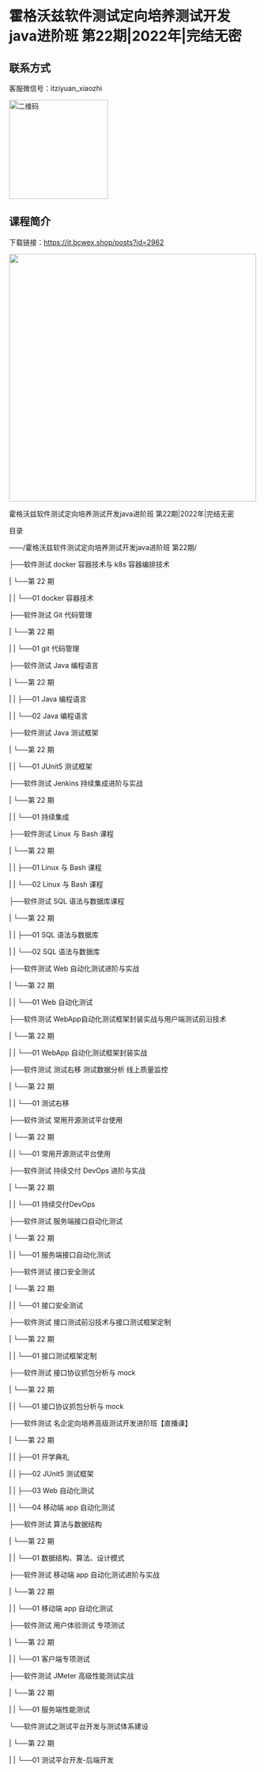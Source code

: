 # 霍格沃兹软件测试定向培养测试开发java进阶班 第22期|2022年|完结无密

## 联系方式

客服微信号：itziyuan_xiaozhi

<img src="https://ziyuanyun.oss-cn-guangzhou.aliyuncs.com/common/20240614073449/666b82192834a.jpg" width="200" height="200" alt="二维码">

## 课程简介

下载链接：https://it.bcwex.shop/posts?id=2962

<img src="https://ziyuanyun.oss-cn-guangzhou.aliyuncs.com/yun/20240515153432/6644658844c68.jpg" width="500" alt="">

  霍格沃兹软件测试定向培养测试开发java进阶班 第22期|2022年|完结无密



 目录

 ——/霍格沃兹软件测试定向培养测试开发java进阶班 第22期/

 ├──软件测试 docker 容器技术与 k8s 容器编排技术

 | └──第 22 期

 | | └──01 docker 容器技术

 ├──软件测试 Git 代码管理

 | └──第 22 期

 | | └──01 git 代码管理

 ├──软件测试 Java 编程语言

 | └──第 22 期

 | | ├──01 Java 编程语言

 | | └──02 Java 编程语言

 ├──软件测试 Java 测试框架

 | └──第 22 期

 | | └──01 JUnit5 测试框架

 ├──软件测试 Jenkins 持续集成进阶与实战

 | └──第 22 期

 | | └──01 持续集成

 ├──软件测试 Linux 与 Bash 课程

 | └──第 22 期

 | | ├──01 Linux 与 Bash 课程

 | | └──02 Linux 与 Bash 课程

 ├──软件测试 SQL 语法与数据库课程

 | └──第 22 期

 | | ├──01 SQL 语法与数据库

 | | └──02 SQL 语法与数据库

 ├──软件测试 Web 自动化测试进阶与实战

 | └──第 22 期

 | | └──01 Web 自动化测试

 ├──软件测试 WebApp自动化测试框架封装实战与用户端测试前沿技术

 | └──第 22 期

 | | └──01 WebApp 自动化测试框架封装实战

 ├──软件测试 测试右移 测试数据分析 线上质量监控

 | └──第 22 期

 | | └──01 测试右移

 ├──软件测试 常用开源测试平台使用

 | └──第 22 期

 | | └──01 常用开源测试平台使用

 ├──软件测试 持续交付 DevOps 进阶与实战

 | └──第 22 期

 | | └──01 持续交付DevOps

 ├──软件测试 服务端接口自动化测试

 | └──第 22 期

 | | └──01 服务端接口自动化测试

 ├──软件测试 接口安全测试

 | └──第 22 期

 | | └──01 接口安全测试

 ├──软件测试 接口测试前沿技术与接口测试框架定制

 | └──第 22 期

 | | └──01 接口测试框架定制

 ├──软件测试 接口协议抓包分析与 mock

 | └──第 22 期

 | | └──01 接口协议抓包分析与 mock

 ├──软件测试 名企定向培养高级测试开发进阶班【直播课】

 | └──第 22 期

 | | ├──01 开学典礼

 | | ├──02 JUnit5 测试框架

 | | ├──03 Web 自动化测试

 | | └──04 移动端 app 自动化测试

 ├──软件测试 算法与数据结构

 | └──第 22 期

 | | └──01 数据结构、算法、设计模式

 ├──软件测试 移动端 app 自动化测试进阶与实战

 | └──第 22 期

 | | └──01 移动端 app 自动化测试

 ├──软件测试 用户体验测试 专项测试

 | └──第 22 期

 | | └──01 客户端专项测试

 ├──软件测试 JMeter 高级性能测试实战

 | └──第 22 期

 | | └──01 服务端性能测试

 └──软件测试之测试平台开发与测试体系建设

 | └──第 22 期

 | | └──01 测试平台开发-后端开发

  
